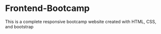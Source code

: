 # Frontend-Bootcamp
This is a complete responsive bootcamp website created with HTML, CSS, and bootstrap
